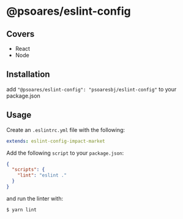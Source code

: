 # @psoares/eslint-config

## Covers
- React
- Node


## Installation

add `"@psoares/eslint-config": "psoaresbj/eslint-config"` to your package.json

## Usage

Create an `.eslintrc.yml` file with the following:

```yaml
extends: eslint-config-impact-market
```

Add the following `script` to your `package.json`:

```json
{
  "scripts": {
    "lint": "eslint ."
  }
}
```

and run the linter with:

```sh
$ yarn lint
```